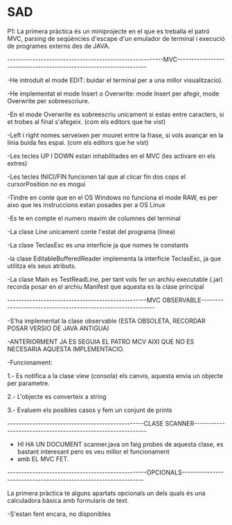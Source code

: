 # SAD
P1:
La primera pràctica és un miniprojecte en el que es treballa el patró MVC, parsing de seqüències d'escape d'un emulador de terminal i execució de programes externs des de JAVA.

--------------------------------------------------------MVC-------------------------------------------------------------------

-He introduit el mode EDIT: buidar el terminal per a una millor visualitzacio).

-He implementat el mode Insert o Overwrite: mode Insert per afegir, mode Overwrite per sobreescriure.

-En el mode Overwrite es sobreescriu unicament si estas entre caracters, si et trobes al final s'afegeix. (com els editors que he vist)

-Left i right nomes serveixen per mouret entre la frase, si vols avançar en la linia buida fes espai. (com els editors que he vist)

-Les tecles UP I DOWN estan inhabilitades en el MVC (les activare en els extres)

-Les tecles INICI/FIN funcionen tal que al clicar fin dos cops el cursorPosition no es mogui

-Tindre en conte que en el OS Windows no funciona el mode RAW, es per aixo que les instruccions estan posades per a OS Linux

-Es te en compte el numero maxim de columnes del terminal

-La clase Line unicament conte l'estat del programa (linea)

-La clase TeclasEsc es una interficie ja que nomes te constants

-la clase EditableBufferedReader implementa la interficie TeclasEsc, ja que utilitza els seus atributs.

-La clase Main es TestReadLine, per tant vols fer un archiu executable (.jar) recorda posar en el archiu Manifest que aquesta es la clase principal

--------------------------------------------------MVC OBSERVABLE-------------------------------------------------------------

-S'ha implementat la clase observable (ESTA OBSOLETA, RECORDAR POSAR VERSIO DE JAVA ANTIGUA)

-ANTERIORMENT JA ES SEGUIA EL PATRO MCV AIXI QUE NO ES NECESARIA AQUESTA IMPLEMENTACIO.

-Funcionament: 

1.- Es notifica a la clase view (consola) els canvis, aquesta envia un objecte per parametre.

2.- L'objecte es converteix a string

3.- Evaluem els posibles casos y fem un conjunt de prints

-------------------------------------------------CLASE SCANNER-------------------------------------------------------------
- HI HA UN DOCUMENT scanner.java on faig probes de aquesta clase, es bastant interesant pero es veu millor el funcionament
- amb EL MVC FET.


--------------------------------------------------OPCIONALS----------------------------------------------------------------

La primera pràctica te alguns apartats opcionals un dels quals és una calculadora bàsica amb formularis de text.

-S'estan fent encara, no disponibles
